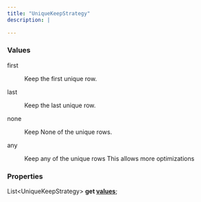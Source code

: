 ```yaml
---
title: "UniqueKeepStrategy"
description: |
  
---
```



### Values

<dl>
<dt><span class="dart-code">first</span></dt>
<dd>
  
 Keep the first unique row.
</dd>
<dt><span class="dart-code">last</span></dt>
<dd>
  
 Keep the last unique row.
</dd>
<dt><span class="dart-code">none</span></dt>
<dd>
  
 Keep None of the unique rows.
</dd>
<dt><span class="dart-code">any</span></dt>
<dd>
  
 Keep any of the unique rows
 This allows more optimizations
</dd>
</dl>


### Properties
<dl>
<dt>

<span class="dart-code">List\<UniqueKeepStrategy> <strong>get [values](values)</strong>;</span>
</dt>
</dl>
